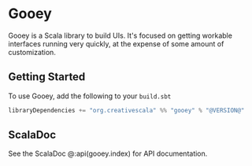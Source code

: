 # Gooey

Gooey is a Scala library to build UIs. It's focused on getting workable interfaces running very quickly, at the expense of some amount of customization.


## Getting Started

To use Gooey, add the following to your `build.sbt`

```scala
libraryDependencies += "org.creativescala" %% "gooey" % "@VERSION@"
```

## ScalaDoc

See the ScalaDoc @:api(gooey.index) for API documentation.
